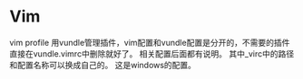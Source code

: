 # Vim
vim profile
用vundle管理插件，vim配置和vundle配置是分开的，不需要的插件直接在vundle.vimrc中删除就好了。
相关配置后面都有说明。
其中_virc中的路径和配置名称可以换成自己的。
这是windows的配置。
